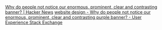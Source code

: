 
[Why do people not notice our enormous, prominent, clear and contrasting banner? | Hacker News](https://news.ycombinator.com/item?id=32012875)
[website design - Why do people not notice our enormous, prominent, clear and contrasting purple banner? - User Experience Stack Exchange](https://ux.stackexchange.com/questions/120541/why-do-people-not-notice-our-enormous-prominent-clear-and-contrasting-purple-b)

